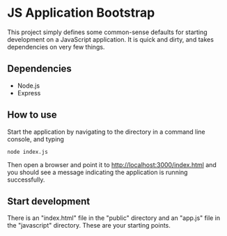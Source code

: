 # JS Application Bootstrap

This project simply defines some common-sense defaults for starting development on a JavaScript application. It is quick and dirty, and takes dependencies on very few things.

## Dependencies

- Node.js
- Express

## How to use

Start the application by navigating to the directory in a command line console, and typing

    node index.js

Then open a browser and point it to [http://localhost:3000/index.html](http://localhost:3000/index.html) and you should see a message indicating the application is running successfully.

## Start development

There is an "index.html" file in the "public" directory and an "app.js" file in the "javascript" directory. These are your starting points.